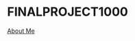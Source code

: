 # FINALPROJECT1000

[About Me](https://github.com/PeterKim-GIT/FINALPROJECT1000/blob/main/About%20me) 
